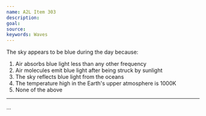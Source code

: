 ```yaml
---
name: A2L Item 303
description: 
goal: 
source: 
keywords: Waves
---
```


The sky appears to be blue during the day because:

1. Air absorbs blue light less than any other frequency
2. Air molecules emit blue light after being struck by sunlight
3. The sky reflects blue light from the oceans
4. The temperature high in the Earth's upper atmosphere is 1000K
5. None of the above

<hr/>


...
